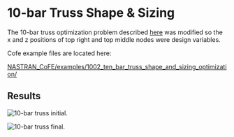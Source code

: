 # 10-bar Truss Shape & Sizing
The 10-bar truss optimization problem described [here](1._10-Bar_Truss_Sizing.md) was modified so the x and z positions of top right and top middle nodes were design variables. 

Cofe example files are located here:

[NASTRAN_CoFE/examples/1002_ten_bar_truss_shape_and_sizing_optimization/](https://github.com/vtpasquale/NASTRAN_CoFE/tree/version5/examples/1002_ten_bar_truss_shape_and_sizing_optimization)

## Results
![10-bar truss initial.](https://raw.githubusercontent.com/vtpasquale/NASTRAN_CoFE/6b46923914df5afcddd25d6a37c88569614651c6/img/tenbarShapInitial.svg)

![10-bar truss final.](https://raw.githubusercontent.com/vtpasquale/NASTRAN_CoFE/6b46923914df5afcddd25d6a37c88569614651c6/img/tenbarShapFinal.svg)
